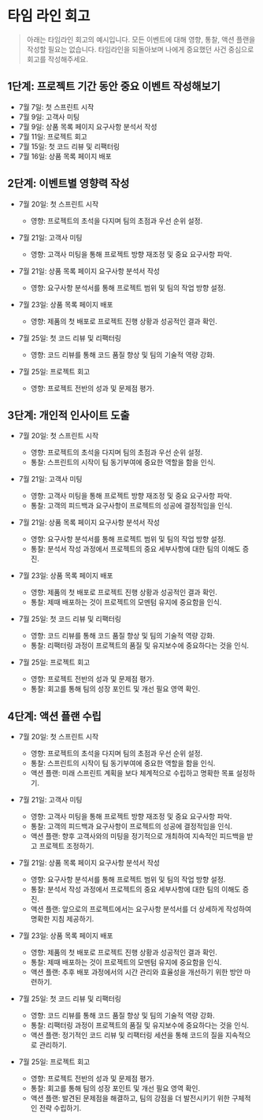 # 타임 라인 회고

> 아래는 타임라인 회고의 예시입니다. 모든 이벤트에 대해 영향, 통찰, 액션 플랜을 작성할 필요는 없습니다. 타임라인을 되돌아보며 나에게 중요했던 사건 중심으로 회고를 작성해주세요.

## 1단계: 프로젝트 기간 동안 중요 이벤트 작성해보기

- 7월 7일: 첫 스프린트 시작
- 7월 9일: 고객사 미팅
- 7월 9일: 상품 목록 페이지 요구사항 분석서 작성
- 7월 11일: 프로젝트 회고
- 7월 15일: 첫 코드 리뷰 및 리팩터링
- 7월 16일: 상품 목록 페이지 배포
  
## 2단계: 이벤트별 영향력 작성

- 7월 20일: 첫 스프린트 시작

  - 영향: 프로젝트의 초석을 다지며 팀의 초점과 우선 순위 설정.

- 7월 21일: 고객사 미팅

  - 영향: 고객사 미팅을 통해 프로젝트 방향 재조정 및 중요 요구사항 파악.

- 7월 21일: 상품 목록 페이지 요구사항 분석서 작성

  - 영향: 요구사항 분석서를 통해 프로젝트 범위 및 팀의 작업 방향 설정.

- 7월 23일: 상품 목록 페이지 배포

  - 영향: 제품의 첫 배포로 프로젝트 진행 상황과 성공적인 결과 확인.

- 7월 25일: 첫 코드 리뷰 및 리팩터링

  - 영향: 코드 리뷰를 통해 코드 품질 향상 및 팀의 기술적 역량 강화.

- 7월 25일: 프로젝트 회고
  - 영향: 프로젝트 전반의 성과 및 문제점 평가.

## 3단계: 개인적 인사이트 도출

- 7월 20일: 첫 스프린트 시작

  - 영향: 프로젝트의 초석을 다지며 팀의 초점과 우선 순위 설정.
  - 통찰: 스프린트의 시작이 팀 동기부여에 중요한 역할을 함을 인식.

- 7월 21일: 고객사 미팅

  - 영향: 고객사 미팅을 통해 프로젝트 방향 재조정 및 중요 요구사항 파악.
  - 통찰: 고객의 피드백과 요구사항이 프로젝트의 성공에 결정적임을 인식.

- 7월 21일: 상품 목록 페이지 요구사항 분석서 작성

  - 영향: 요구사항 분석서를 통해 프로젝트 범위 및 팀의 작업 방향 설정.
  - 통찰: 분석서 작성 과정에서 프로젝트의 중요 세부사항에 대한 팀의 이해도 증진.

- 7월 23일: 상품 목록 페이지 배포

  - 영향: 제품의 첫 배포로 프로젝트 진행 상황과 성공적인 결과 확인.
  - 통찰: 제때 배포하는 것이 프로젝트의 모멘텀 유지에 중요함을 인식.

- 7월 25일: 첫 코드 리뷰 및 리팩터링

  - 영향: 코드 리뷰를 통해 코드 품질 향상 및 팀의 기술적 역량 강화.
  - 통찰: 리팩터링 과정이 프로젝트의 품질 및 유지보수에 중요하다는 것을 인식.

- 7월 25일: 프로젝트 회고
  - 영향: 프로젝트 전반의 성과 및 문제점 평가.
  - 통찰: 회고를 통해 팀의 성장 포인트 및 개선 필요 영역 확인.

## 4단계: 액션 플랜 수립

- 7월 20일: 첫 스프린트 시작

  - 영향: 프로젝트의 초석을 다지며 팀의 초점과 우선 순위 설정.
  - 통찰: 스프린트의 시작이 팀 동기부여에 중요한 역할을 함을 인식.
  - 액션 플랜: 미래 스프린트 계획을 보다 체계적으로 수립하고 명확한 목표 설정하기.

- 7월 21일: 고객사 미팅

  - 영향: 고객사 미팅을 통해 프로젝트 방향 재조정 및 중요 요구사항 파악.
  - 통찰: 고객의 피드백과 요구사항이 프로젝트의 성공에 결정적임을 인식.
  - 액션 플랜: 향후 고객사와의 미팅을 정기적으로 개최하여 지속적인 피드백을 받고 프로젝트 조정하기.

- 7월 21일: 상품 목록 페이지 요구사항 분석서 작성

  - 영향: 요구사항 분석서를 통해 프로젝트 범위 및 팀의 작업 방향 설정.
  - 통찰: 분석서 작성 과정에서 프로젝트의 중요 세부사항에 대한 팀의 이해도 증진.
  - 액션 플랜: 앞으로의 프로젝트에서는 요구사항 분석서를 더 상세하게 작성하여 명확한 지침 제공하기.

- 7월 23일: 상품 목록 페이지 배포

  - 영향: 제품의 첫 배포로 프로젝트 진행 상황과 성공적인 결과 확인.
  - 통찰: 제때 배포하는 것이 프로젝트의 모멘텀 유지에 중요함을 인식.
  - 액션 플랜: 추후 배포 과정에서의 시간 관리와 효율성을 개선하기 위한 방안 마련하기.

- 7월 25일: 첫 코드 리뷰 및 리팩터링

  - 영향: 코드 리뷰를 통해 코드 품질 향상 및 팀의 기술적 역량 강화.
  - 통찰: 리팩터링 과정이 프로젝트의 품질 및 유지보수에 중요하다는 것을 인식.
  - 액션 플랜: 정기적인 코드 리뷰 및 리팩터링 세션을 통해 코드의 질을 지속적으로 관리하기.

- 7월 25일: 프로젝트 회고
  - 영향: 프로젝트 전반의 성과 및 문제점 평가.
  - 통찰: 회고를 통해 팀의 성장 포인트 및 개선 필요 영역 확인.
  - 액션 플랜: 발견된 문제점을 해결하고, 팀의 강점을 더 발전시키기 위한 구체적인 전략 수립하기.
